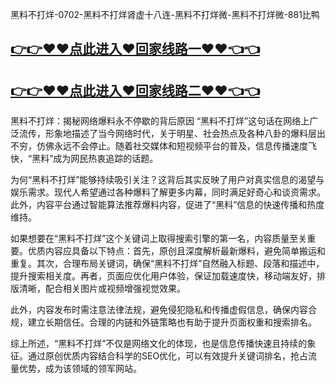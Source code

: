 黑料不打烊-0702-黑料不打烊肾虚十八连-黑料不打烊微-黑料不打烊微-881比鸭

## [👉👉♥♥点此进入♥回家线路一♥♥👈👈](https://unpkg.com/182-6run/index.html)
## [👉👉♥♥点此进入♥回家线路二♥♥👈👈](https://unpkg.com/182-4run/index.html)

黑料不打烊：揭秘网络爆料永不停歇的背后原因
“黑料不打烊”这句话在网络上广泛流传，形象地描述了当今网络时代，关于明星、社会热点及各种八卦的爆料层出不穷，仿佛永远不会停止。随着社交媒体和短视频平台的普及，信息传播速度飞快，“黑料”成为网民热衷追踪的话题。

为何“黑料不打烊”能够持续吸引关注？这背后其实反映了用户对真实信息的渴望与娱乐需求。现代人希望通过各种爆料了解更多内幕，同时满足好奇心和谈资需求。此外，内容平台通过智能算法推荐爆料内容，促进了“黑料”信息的快速传播和热度维持。

如果想要在“黑料不打烊”这个关键词上取得搜索引擎的第一名，内容质量至关重要。优质内容应具备以下特点：首先，原创且深度解析最新爆料，避免简单搬运和重复。其次，合理布局关键词，确保“黑料不打烊”自然融入标题、段落和描述中，提升搜索相关度。再者，页面应优化用户体验，保证加载速度快，移动端友好，排版清晰，配合相关图片或视频增强视觉效果。

此外，内容发布时需注意法律法规，避免侵犯隐私和传播虚假信息，确保内容合规，建立长期信任。合理的内链和外链策略也有助于提升页面权重和搜索排名。

综上所述，“黑料不打烊”不仅是网络文化的体现，也是信息传播快速且持续的象征。通过原创优质内容结合科学的SEO优化，可以有效提升关键词排名，抢占流量优势，成为该领域的领军网站。
